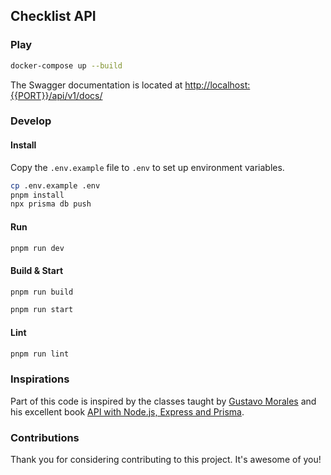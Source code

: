 ## Checklist API

### Play

```sh
docker-compose up --build
```

The Swagger documentation is located at [http://localhost:{{PORT}}/api/v1/docs/](http://localhost:{{PORT}}/api/v1/docs/)

### Develop

#### Install

Copy the `.env.example` file to `.env` to set up environment variables.

```sh
cp .env.example .env
pnpm install
npx prisma db push
```

#### Run

```sh
pnpm run dev
```

#### Build & Start

```sh
pnpm run build
```

```sh
pnpm run start
```

#### Lint

```sh
pnpm run lint
```

### Inspirations

Part of this code is inspired by the classes taught by [Gustavo Morales](https://github.com/gmoralesc)
and his excellent book [API with Node.js, Express and Prisma](https://leanpub.com/api-with-nodejs-express-and-prisma).

### Contributions

Thank you for considering contributing to this project. It's awesome of you!
